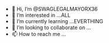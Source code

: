 - 👋 Hi, I’m @SWAGLEGALMAYORX36
- 👀 I’m interested in ...ALL
- 🌱 I’m currently learning ...EVERTHING
- 💞️ I’m looking to collaborate on ...
- 📫 How to reach me ...

<!---
SWAGLEGALMAYORX36/SWAGLEGALMAYORX36 is a ✨ special ✨ repository because its `README.md` (this file) appears on your GitHub profile.
You can click the Preview link to take a look at your changes.
--->
